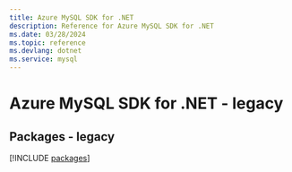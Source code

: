 ```yaml
---
title: Azure MySQL SDK for .NET
description: Reference for Azure MySQL SDK for .NET
ms.date: 03/28/2024
ms.topic: reference
ms.devlang: dotnet
ms.service: mysql
---
```

# Azure MySQL SDK for .NET - legacy
## Packages - legacy
[!INCLUDE [packages](mysql-index.md)]